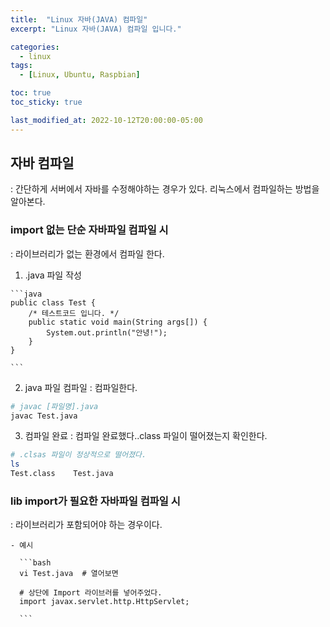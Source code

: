 ```yaml
---
title:  "Linux 자바(JAVA) 컴파일"
excerpt: "Linux 자바(JAVA) 컴파일 입니다."

categories:
  - linux
tags:
  - [Linux, Ubuntu, Raspbian]

toc: true
toc_sticky: true

last_modified_at: 2022-10-12T20:00:00-05:00
---
```


## 자바 컴파일
  : 간단하게 서버에서 자바를 수정해야하는 경우가 있다. 리눅스에서 컴파일하는 방법을 알아본다.

### import 없는 단순 자바파일 컴파일 시
  : 라이브러리가 없는 환경에서 컴파일 한다.

  1. .java 파일 작성

    ```java
    public class Test {
        /* 테스트코드 입니다. */
        public static void main(String args[]) {
            System.out.println("안녕!");
        }
    }

    ```

2. java 파일 컴파일
  : 컴파일한다.

```bash
# javac [파일명].java
javac Test.java

```

3. 컴파일 완료
  : 컴파일 완료했다..class 파일이 떨어졌는지 확인한다.

```bash
# .clsas 파일이 정상적으로 떨어졌다.
ls
Test.class    Test.java

```


### lib import가 필요한 자바파일 컴파일 시
  : 라이브러리가 포함되어야 하는 경우이다.

    - 예시

      ```bash
      vi Test.java  # 열어보면

      # 상단에 Import 라이브러를 넣어주었다.
      import javax.servlet.http.HttpServlet;

      ```



